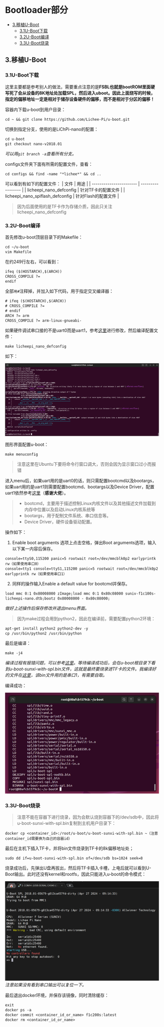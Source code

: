 <!--
 * @Author: meteor
 * @Date: 2024-04-28
 * @LastEditTime: 2024-04-28
 * @Description: 
 * 
 * Copyright (c) 2024
-->
# Bootloader部分

- [3.移植U-Boot](#head0)
    - [3.1U-Boot下载](#head1)
    - [3.2U-Boot编译](#head2)
    - [3.3U-Boot烧录](#head3)

## <span id="head0">3.移植U-Boot</span>

### <span id="head1">3.1U-Boot下载</span>

这里主要都是参考别人的做法，需要重点注意的是**FSBL也就是bootROM里面硬写死了会从设备的8K地址处加载SPL，然后进入uboot。因此上面烧写的时候，指定的偏移地址一定是相对于储存设备硬件的偏移，而不是相对于分区的偏移！**

容器内下载u-boot到用户目录：
```
cd ~ && git clone https://github.com/Lichee-Pi/u-boot.git
```

切换到指定分支，使用的是LiChPi-nano的配置：
```
cd u-boot
git checkout nano-v2018.01
```
*可以用`git branch -a`查看所有分支。*

configs文件夹下面有所需的配置文件，查看：
```
cd configs && find -name "*lichee*" && cd ..
```

可以看到有如下的配置文件：
| 文件                    | 用途 |
| ----------------------- | ----------------- |
| licheepi_nano_defconfig | 针对TF卡的配置文件 |
| licheepi_nano_spiflash_defconfig | 针对Flash的配置文件 |

> 因为后面使用的是TF卡作为存储介质，因此只关注licheepi_nano_defconfig

### <span id="head2">3.2U-Boot编译</span>

首先修改u-boot顶层目录下的Makefile：
```
cd ~/u-boot
vim Makefile
```

在约249行左右，可以看到：
```
ifeq ($(HOSTARCH),$(ARCH))
CROSS_COMPILE ?=
endif
```

全部`用#`注释掉，并加入如下代码，用于指定交叉编译器：
```
# ifeq ($(HOSTARCH),$(ARCH))
# CROSS_COMPILE ?=
# endif
ARCH ?= arm
CROSS_COMPILE ?= arm-linux-gnueabi-
```

如果硬件调试串口接的不是uart0而是uart1，参考[这里](https://blog.csdn.net/GJF712/article/details/125175264)进行修改，然后编译配置文件：
```
make licheepi_nano_defconfig
```
如下：

![](../Docs/Images/u-boot%20cfg.png)


图形界面配置u-boot：
```
make menuconfig
```
> 注意这里在Ubuntu下要将命令行窗口调大，否则会因为显示窗口过小而报错

进入menu后，如果uart用的是uart0的话，则只需配置bootcmd以及bootargs，如果uart用的是uart1则需要配置bootcmd、bootargs以及Device Driver，配置uart1依然参考[这里](https://blog.csdn.net/GJF712/article/details/125175264)（**感谢大佬**）。
> - bootcmd，主要用于描述控制Linux内核文件以及其他描述文件加载到内存中位置以及启动Linux内核系统等
> - bootargs，用于配制文件系统、串口信息等。
> - Device Driver，硬件设备驱动配置。

操作如下：
1. Enable boot arguments 选项上点击空格，弹出Boot arguments选项，输入以下某一内容后保存。
```
console=ttyS0,115200 panic=5 rootwait root=/dev/mmcblk0p2 earlyprintk rw（如果使用串口0）
console=tty1 console=ttyS1,115200 panic=5 rootwait root=/dev/mmcblk0p2 earlyprintk rw（如果使用串口1）
```
2. 同样的操作输入Enable a default value for bootcmd并保存。
```
load mmc 0:1 0x80008000 zImage;load mmc 0:1 0x80c08000 suniv-f1c100s-licheepi-nano.dtb;bootz 0x80008000 - 0x80c08000;
```
*做好上述操作后保存修改并退出menu界面。*

> 因为make过程会用到python2，因此在编译前，需要配置python2环境：
```
apt-get install python2 python2-dev -y
cp /usr/bin/python2 /usr/bin/python
```

最后是编译：
```
make -j4
```
*编译过程有报错问题，可以参考[这里](https://blog.csdn.net/weixin_44220583/article/details/130922292?spm=1001.2014.3001.5502)。等待编译成功后，会在u-boot根目录下看到u-boot-sunxi-with-spl.bin文件，这就是最终要烧录进TF卡的文件。我编译好的文件在[这里](bin/)，该bin文件用的是串口1，有需要自取。*

编译成功：

![](../Docs/Images/u-boot%20build.png)


### <span id="head3">3.3U-Boot烧录</span>

> 注意不能在容器下进行烧录，因为会默认烧到容器下的/dev/sdb中，因此将u-boot-sunxi-with-spl.bin复制到主机用户目录下：
```
docker cp <container_id>:/root/u-boot/u-boot-sunxi-with-spl.bin ~（注意container_id需要换为自己的容器id）
```

最后在主机下插入TF卡，并将bin文件烧录到TF卡的8k偏移地址处；
```
sudo dd if=u-boot-sunxi-with-spl.bin of=/dev/sdb bs=1024 seek=8
```
烧录成功后，先弹出U盘再拔出，然后将TF卡插入卡槽，上电后就可以看到U-Boot输出。此时还没有kernel和rootfs，因此只能进入u-boot的命令模式：

![](../Docs/Images/u-boot%20start.png)
*注意如果没有看到串口输出可以复位一下。*


最后退出docker环境，并保存该镜像，同时清除缓存：
```
exit
docker ps -a
docker commit <container_id_or_name> f1c200s:latest
docker rm <container_id_or_name>
```

